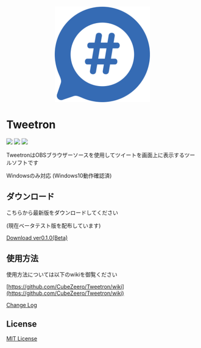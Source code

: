 <p align="center">
  <img width="250px" src="wiki/rm_icon.png">
</p>

# Tweetron

[![](https://img.shields.io/github/license/CubeZeero/Tweetron?style=flat-square)](https://github.com/CubeZeero/Tweetron/blob/main/LICENSE)
[![](https://img.shields.io/github/repo-size/CubeZeero/Tweetron?style=flat-square)](https://github.com/CubeZeero/Tweetron/)
[![](https://img.shields.io/github/downloads/CubeZeero/Tweetron/total?color=366AB3&label=Tweetron%20Download&style=flat-square)](https://github.com/CubeZeero/Tweetron/releases/tag/ver0.1.0(Beta))

TweetronはOBSブラウザーソースを使用してツイートを画面上に表示するツールソフトです

Windowsのみ対応 (Windows10動作確認済)

## ダウンロード

こちらから最新版をダウンロードしてください

(現在ベータテスト版を配布しています)

[Download ver0.1.0(Beta)](https://github.com/CubeZeero/Tweetron/releases/tag/ver0.1.0(Beta))

## 使用方法

使用方法については以下のwikiを御覧ください

[https://github.com/CubeZeero/Tweetron/wiki](https://github.com/CubeZeero/Tweetron/wiki)

[Change Log](https://github.com/CubeZeero/Tweetron/wiki/7.-%E6%9B%B4%E6%96%B0%E5%B1%A5%E6%AD%B4-(Change-Log))

## License

[MIT License](https://github.com/CubeZeero/Tweetron/blob/main/LICENSE)

